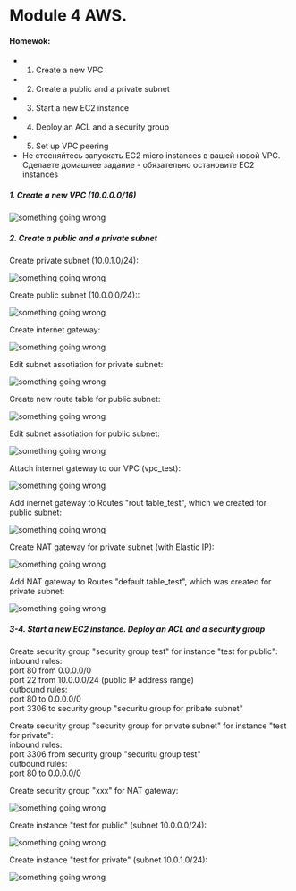 # Module 4 AWS.

#### Homewok: 
* 1. Create a new VPC
* 2. Create a public and a private subnet
* 3. Start a new EC2 instance
* 4. Deploy an ACL and a security group
* 5. Set up VPC peering
* Не стесняйтесь запускать EC2 micro instances в вашей новой VPC. Сделаете домашнее задание - обязательно остановите EC2 instances


##### 1. Create a new VPC (10.0.0.0/16)

![something going wrong](https://user-images.githubusercontent.com/22638433/76379887-09275300-635a-11ea-8344-d34fa74f74f3.PNG)


##### 2. Create a public and a private subnet
Create private subnet (10.0.1.0/24):

![something going wrong](https://user-images.githubusercontent.com/22638433/76379889-09bfe980-635a-11ea-9461-434d0a9549aa.PNG)

Create public subnet (10.0.0.0/24)::

![something going wrong](https://user-images.githubusercontent.com/22638433/76379890-0a588000-635a-11ea-9dd8-71bf2e41ddba.PNG)

Create internet gateway:

![something going wrong](https://user-images.githubusercontent.com/22638433/76379892-0a588000-635a-11ea-807f-000226b3f0f7.PNG)

Edit subnet assotiation for private subnet:

![something going wrong](https://user-images.githubusercontent.com/22638433/76379893-0af11680-635a-11ea-8fff-12336b0151f0.PNG)

Create new route table for public subnet:

![something going wrong](https://user-images.githubusercontent.com/22638433/76379895-0af11680-635a-11ea-876c-a2ac1f6cb253.PNG)

Edit subnet assotiation for public subnet:

![something going wrong](https://user-images.githubusercontent.com/22638433/76379896-0b89ad00-635a-11ea-9f7a-ebf3daaf8a38.PNG)

Attach internet gateway to our VPC (vpc_test):

![something going wrong](https://user-images.githubusercontent.com/22638433/76379899-0b89ad00-635a-11ea-9060-f0b259cb3b92.PNG)

Add inernet gateway to Routes "rout table_test", which we created for public subnet:

![something going wrong](https://user-images.githubusercontent.com/22638433/76379901-0c224380-635a-11ea-951a-1119f14435f3.PNG)

Create NAT gateway for private subnet (with Elastic IP):

![something going wrong](https://user-images.githubusercontent.com/22638433/76379902-0c224380-635a-11ea-99a2-efde18f01d4b.PNG)

Add NAT gateway to Routes "default table_test", which was created for private subnet:

![something going wrong](https://user-images.githubusercontent.com/22638433/76379903-0cbada00-635a-11ea-9800-02ffab5eb985.PNG)


##### 3-4. Start a new EC2 instance. Deploy an ACL and a security group

Create security group "security group test" for instance "test for public":<br>
inbound rules:<br>
port 80 from 0.0.0.0/0 <br>
port 22 from 10.0.0.0/24 (public IP address range) <br>
outbound rules: <br>
port 80 to 0.0.0.0/0 <br>
port 3306 to security group "securitu group for pribate subnet"


Create security group "security group for private subnet" for instance "test for private":<br>
inbound rules:<br>
port 3306 from security group "securitu group test" <br>
outbound rules: <br>
port 80 to 0.0.0.0/0 <br>


Create security group "xxx" for NAT gateway:<br>

![something going wrong](https://user-images.githubusercontent.com/22638433/76379904-0cbada00-635a-11ea-8838-b208a426e8fb.PNG)

Create instance "test for public" (subnet 10.0.0.0/24):

![something going wrong](https://user-images.githubusercontent.com/22638433/76379907-0d537080-635a-11ea-9de4-2ba97db78397.PNG)

Create instance "test for private" (subnet 10.0.1.0/24):

![something going wrong](https://user-images.githubusercontent.com/22638433/76379908-0d537080-635a-11ea-83a4-9f2922fbfc9c.PNG)